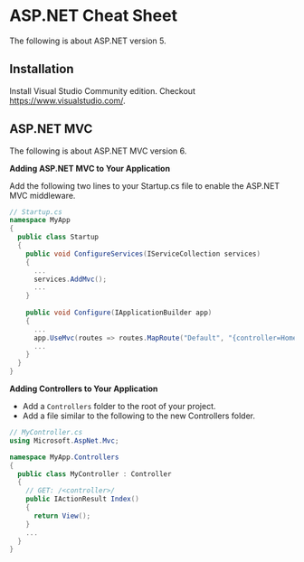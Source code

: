 # ASP.NET Cheat Sheet

The following is about ASP.NET version 5.

## Installation

Install Visual Studio Community edition.  Checkout https://www.visualstudio.com/.


## ASP.NET MVC

The following is about ASP.NET MVC version 6.

**Adding ASP.NET MVC to Your Application**

Add the following two lines to your Startup.cs file to enable the ASP.NET MVC middleware.

```csharp
// Startup.cs
namespace MyApp
{
  public class Startup
  {
    public void ConfigureServices(IServiceCollection services)
    {
      ...
      services.AddMvc();
      ...
    }
    
    public void Configure(IApplicationBuilder app)
    {
      ...
      app.UseMvc(routes => routes.MapRoute("Default", "{controller=Home}/{action=Index}/{id?}"));
      ...
    }
  }
}
```

**Adding Controllers to Your Application**

* Add a `Controllers` folder to the root of your project.
* Add a file similar to the following to the new Controllers folder.

```csharp
// MyController.cs
using Microsoft.AspNet.Mvc;

namespace MyApp.Controllers
{
  public class MyController : Controller
  {
    // GET: /<controller>/
    public IActionResult Index()
    {
      return View();
    }
    ...
  }
}
```
